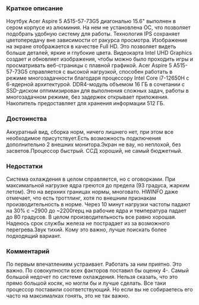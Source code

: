 ### **Краткое описание**
Ноутбук Acer Aspire 5 A515-57-73G5 диагональю 15.6" выполнен в сером корпусе из алюминия. На нем не установлена ОС, что позволяет подобрать удобную систему для работы. Технология IPS сохраняет цветопередачу вне зависимости от ракурса просмотра. Изображение на экране отображается в качестве Full HD. Это позволяет видеть больше деталей, яркие и глубокие цвета. Видеокарта Intel UHD Graphics создает и обновляет изображения, чтобы можно было проходить игры и просматривать веб-страницы с плавной графикой.  Acer Aspire 5 A515-57-73G5 справляется с высокой нагрузкой, способен работать в режиме многозадачности благодаря процессору Intel Core i7-12650H с 6-ядерной архитектурой. DDR4-модуль объемом 16 ГБ в сочетании с SSD-диском оптимизирован для выполнения сложных задач, работы в многозадачном режиме, без задержек открывает приложения. Накопитель предоставляет для хранения информации 512 ГБ.

### **Достоинства**
Аккуратный вид, сборка норм, ничего лишнего нет, при этом все необходимое присутствует.Есть возможность подключения дополнительно 2 внешних монитора.Экран не вау, но неплохой, без засветов.Процессор быстрый. ССД хороший, не самый бюджетный.

### **Недостатки**
Система охлаждения в целом справляется, но с оговорками. При максимальной нагрузке ядра греются до предела (93 градуса, жарким летом). Это на верхних границах нормы, многовато. HWINFO даже отмечает, что есть троттлинг, хотя по внешним признакам производительность в норме. Через 10 минут нагрузки частоты падают на 30% с ~2900 до ~2200герц на рабочие ядра и температура падает до 80 градусов. В целом производительность все равно хорошая. Надеюсь срок службы железа не пострадает из за возможного перегрева.Звук тихий. Кому это важно, лучше поискать более подходящий вариант.

### **Комментарий**
По первым впечатлениям устраивает. Работать за ним приятно. Это важно. По совокупности всех факторов поставил бы оценку 4-. Самый большой недочет по системе охлаждения. Нельзя сказать, что это прямо большой косяк, но могли бы и лучше сделать. Все таки процессор поставили соответствующий. Но если вы не собираетесь его часто на максималках гонять, это не так важно.
